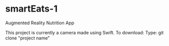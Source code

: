# smartEats-1
Augmented Reality Nutrition App

This project is currently a camera made using Swift. To download:
Type:
git clone "project name"

